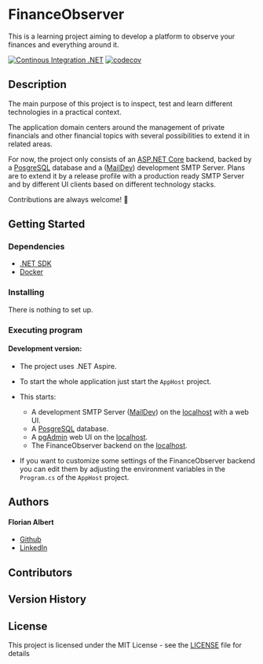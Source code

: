 # FinanceObserver

This is a learning project aiming to develop a platform to observe your finances and everything around it. 

[![Continous Integration .NET](https://github.com/FlorianAlbert/FinanceObserver/actions/workflows/dotnet-integration.yml/badge.svg?event=push)](https://github.com/FlorianAlbert/FinanceObserver/actions/workflows/dotnet-integration.yml)
[![codecov](https://codecov.io/gh/FlorianAlbert/FinanceObserver/graph/badge.svg?token=LW7XCTFPW3)](https://codecov.io/gh/FlorianAlbert/FinanceObserver)

## Description

The main purpose of this project is to inspect, test and learn different technologies in a practical context.

The application domain centers around the management of private financials and other financial topics with several possibilities to extend it in related areas.

For now, the project only consists of an [ASP.NET Core](https://dotnet.microsoft.com/en-us/apps/aspnet) backend, backed by a [PosgreSQL](https://www.postgresql.org/) database and a ([MailDev](https://maildev.github.io/maildev/)) development SMTP Server. Plans are to extend it by a release profile with a production ready SMTP Server and by different UI clients based on different technology stacks.

Contributions are always welcome! 🤝

## Getting Started

### Dependencies

* [.NET SDK](https://dotnet.microsoft.com/en-us/download)
* [Docker](https://www.docker.com/)

### Installing

There is nothing to set up.

### Executing program

#### Development version:

* The project uses .NET Aspire.

* To start the whole application just start the `AppHost` project.

* This starts:
    * A development SMTP Server ([MailDev](https://maildev.github.io/maildev/)) on the [localhost](localhost:1080) with a web UI.
    * A [PosgreSQL](https://www.postgresql.org/) database.
    * A [pgAdmin](https://www.pgadmin.org/) web UI on the [localhost](localhost:9080).
    * The FinanceObserver backend on the [localhost](localhost:5000).

* If you want to customize some settings of the FinanceObserver backend you can edit them by adjusting the environment variables in the `Program.cs` of the `AppHost` project.

## Authors

#### Florian Albert

* [Github](https://github.com/FlorianAlbert)
* [LinkedIn](https://www.linkedin.com/in/florian-albert-2b9a89213)

## Contributors

## Version History

## License

This project is licensed under the MIT License - see the [LICENSE](LICENSE) file for details